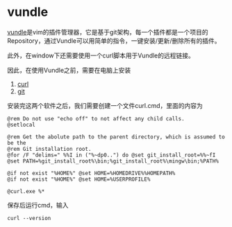 # vundle

[vundle](https://github.com/gmarik/vundle)是vim的插件管理器，它是基于git架构，每一个插件都是一个项目的Repository，通过Vundle可以用简单的指令，一键安装/更新/删除所有的插件。

此外，在window下还需要使用一个curl脚本用于Vundle的远程链接。

因此，在使用Vundle之前，需要在电脑上安装

1. [curl](./curl.md)
2. [git](https://git-scm.com/)

安装完这两个软件之后，我们需要创建一个文件curl.cmd，里面的内容为

```shell
@rem Do not use "echo off" to not affect any child calls.
@setlocal

@rem Get the abolute path to the parent directory, which is assumed to be the
@rem Git installation root.
@for /F "delims=" %%I in ("%~dp0..") do @set git_install_root=%%~fI
@set PATH=%git_install_root%\bin;%git_install_root%\mingw\bin;%PATH%

@if not exist "%HOME%" @set HOME=%HOMEDRIVE%%HOMEPATH%
@if not exist "%HOME%" @set HOME=%USERPROFILE%

@curl.exe %*
```

保存后运行cmd，输入

```shell
curl --version
```




